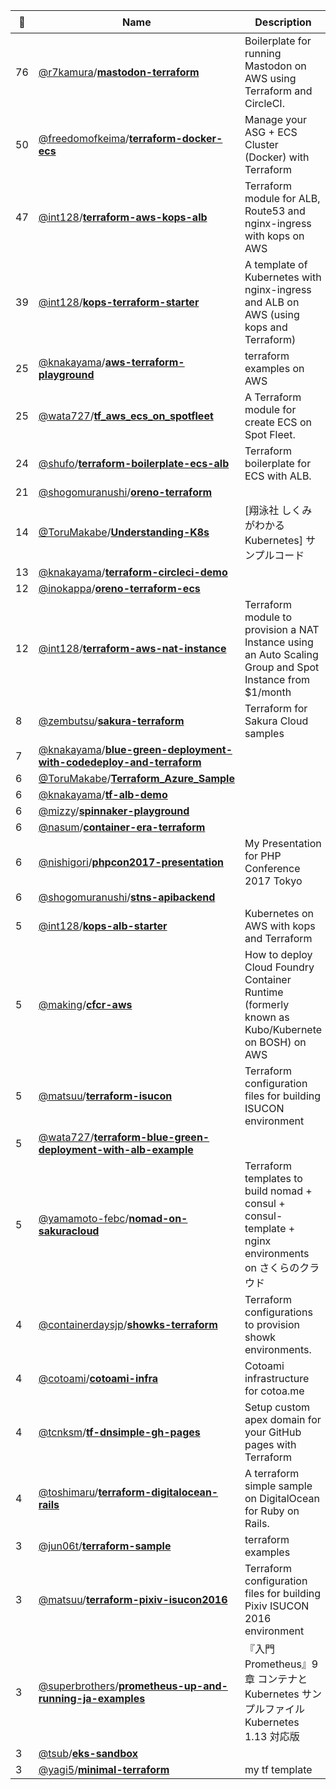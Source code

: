|:star2: | Name | Description | 🌍|
|---|---|---|---|
|76|[@r7kamura](https://github.com/r7kamura)/[**mastodon-terraform**](https://github.com/r7kamura/mastodon-terraform)|Boilerplate for running Mastodon on AWS using Terraform and CircleCI.||
|50|[@freedomofkeima](https://github.com/freedomofkeima)/[**terraform-docker-ecs**](https://github.com/freedomofkeima/terraform-docker-ecs)|Manage your ASG + ECS Cluster (Docker) with Terraform||
|47|[@int128](https://github.com/int128)/[**terraform-aws-kops-alb**](https://github.com/int128/terraform-aws-kops-alb)|Terraform module for ALB, Route53 and nginx-ingress with kops on AWS|[:arrow_upper_right:](https://registry.terraform.io/modules/int128/kops-alb)|
|39|[@int128](https://github.com/int128)/[**kops-terraform-starter**](https://github.com/int128/kops-terraform-starter)|A template of Kubernetes with nginx-ingress and ALB on AWS (using kops and Terraform)||
|25|[@knakayama](https://github.com/knakayama)/[**aws-terraform-playground**](https://github.com/knakayama/aws-terraform-playground)|terraform examples on AWS||
|25|[@wata727](https://github.com/wata727)/[**tf_aws_ecs_on_spotfleet**](https://github.com/wata727/tf_aws_ecs_on_spotfleet)|A Terraform module for create ECS on Spot Fleet.||
|24|[@shufo](https://github.com/shufo)/[**terraform-boilerplate-ecs-alb**](https://github.com/shufo/terraform-boilerplate-ecs-alb)|Terraform boilerplate for ECS with ALB.||
|21|[@shogomuranushi](https://github.com/shogomuranushi)/[**oreno-terraform**](https://github.com/shogomuranushi/oreno-terraform)|||
|14|[@ToruMakabe](https://github.com/ToruMakabe)/[**Understanding-K8s**](https://github.com/ToruMakabe/Understanding-K8s)|[翔泳社 しくみがわかる Kubernetes] サンプルコード||
|13|[@knakayama](https://github.com/knakayama)/[**terraform-circleci-demo**](https://github.com/knakayama/terraform-circleci-demo)|||
|12|[@inokappa](https://github.com/inokappa)/[**oreno-terraform-ecs**](https://github.com/inokappa/oreno-terraform-ecs)|||
|12|[@int128](https://github.com/int128)/[**terraform-aws-nat-instance**](https://github.com/int128/terraform-aws-nat-instance)|Terraform module to provision a NAT Instance using an Auto Scaling Group and Spot Instance from $1/month|[:arrow_upper_right:](https://registry.terraform.io/modules/int128/nat-instance/aws/)|
|8|[@zembutsu](https://github.com/zembutsu)/[**sakura-terraform**](https://github.com/zembutsu/sakura-terraform)|Terraform for Sakura Cloud samples||
|7|[@knakayama](https://github.com/knakayama)/[**blue-green-deployment-with-codedeploy-and-terraform**](https://github.com/knakayama/blue-green-deployment-with-codedeploy-and-terraform)|||
|6|[@ToruMakabe](https://github.com/ToruMakabe)/[**Terraform_Azure_Sample**](https://github.com/ToruMakabe/Terraform_Azure_Sample)|||
|6|[@knakayama](https://github.com/knakayama)/[**tf-alb-demo**](https://github.com/knakayama/tf-alb-demo)|||
|6|[@mizzy](https://github.com/mizzy)/[**spinnaker-playground**](https://github.com/mizzy/spinnaker-playground)|||
|6|[@nasum](https://github.com/nasum)/[**container-era-terraform**](https://github.com/nasum/container-era-terraform)|||
|6|[@nishigori](https://github.com/nishigori)/[**phpcon2017-presentation**](https://github.com/nishigori/phpcon2017-presentation)|My Presentation for PHP Conference 2017 Tokyo||
|6|[@shogomuranushi](https://github.com/shogomuranushi)/[**stns-apibackend**](https://github.com/shogomuranushi/stns-apibackend)|||
|5|[@int128](https://github.com/int128)/[**kops-alb-starter**](https://github.com/int128/kops-alb-starter)|Kubernetes on AWS with kops and Terraform||
|5|[@making](https://github.com/making)/[**cfcr-aws**](https://github.com/making/cfcr-aws)|How to deploy Cloud Foundry Container Runtime (formerly known as Kubo/Kubernete on BOSH) on AWS||
|5|[@matsuu](https://github.com/matsuu)/[**terraform-isucon**](https://github.com/matsuu/terraform-isucon)|Terraform configuration files for building ISUCON environment||
|5|[@wata727](https://github.com/wata727)/[**terraform-blue-green-deployment-with-alb-example**](https://github.com/wata727/terraform-blue-green-deployment-with-alb-example)|||
|5|[@yamamoto-febc](https://github.com/yamamoto-febc)/[**nomad-on-sakuracloud**](https://github.com/yamamoto-febc/nomad-on-sakuracloud)|Terraform templates to build nomad + consul + consul-template + nginx environments on さくらのクラウド||
|4|[@containerdaysjp](https://github.com/containerdaysjp)/[**showks-terraform**](https://github.com/containerdaysjp/showks-terraform)|Terraform configurations to provision showk environments.||
|4|[@cotoami](https://github.com/cotoami)/[**cotoami-infra**](https://github.com/cotoami/cotoami-infra)|Cotoami infrastructure for cotoa.me||
|4|[@tcnksm](https://github.com/tcnksm)/[**tf-dnsimple-gh-pages**](https://github.com/tcnksm/tf-dnsimple-gh-pages)|Setup custom apex domain for your GitHub pages with Terraform||
|4|[@toshimaru](https://github.com/toshimaru)/[**terraform-digitalocean-rails**](https://github.com/toshimaru/terraform-digitalocean-rails)|A terraform simple sample on DigitalOcean for Ruby on Rails.||
|3|[@jun06t](https://github.com/jun06t)/[**terraform-sample**](https://github.com/jun06t/terraform-sample)|terraform examples||
|3|[@matsuu](https://github.com/matsuu)/[**terraform-pixiv-isucon2016**](https://github.com/matsuu/terraform-pixiv-isucon2016)|Terraform configuration files for building Pixiv ISUCON 2016 environment||
|3|[@superbrothers](https://github.com/superbrothers)/[**prometheus-up-and-running-ja-examples**](https://github.com/superbrothers/prometheus-up-and-running-ja-examples)|『入門 Prometheus』9章 コンテナとKubernetes サンプルファイル Kubernetes 1.13 対応版|[:arrow_upper_right:](https://www.oreilly.co.jp/books/9784873118772/)|
|3|[@tsub](https://github.com/tsub)/[**eks-sandbox**](https://github.com/tsub/eks-sandbox)|||
|3|[@yagi5](https://github.com/yagi5)/[**minimal-terraform**](https://github.com/yagi5/minimal-terraform)|my tf template||


